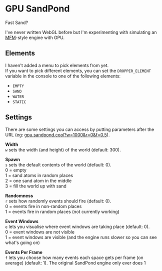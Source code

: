 # GPU SandPond
Fast Sand?

I've never written WebGL before but I'm experimenting with simulating an [MFM](https://github.com/DaveAckley/MFM)-style engine with GPU.

## Elements
I haven't added a menu to pick elements from yet.<br>
If you want to pick different elements, you can set the `DROPPER_ELEMENT` variable in the console to one of the following elements:<br>
* `EMPTY`
* `SAND`
* `WATER`
* `STATIC`

## Settings
There are some settings you can access by putting parameters after the URL (eg: [gpu.sandpond.cool?w=1000&r=0&f=0.5](https://gpu.sandpond.cool?w=1000&r=0&f=0.5)).

**Width**<br>
`w` sets the width (and height) of the world (default: 300).

**Spawn**<br>
`s` sets the default contents of the world (default: 0).<br>
0 = empty<br>
1 = sand atoms in random places<br>
2 = one sand atom in the middle<br>
3 = fill the world up with sand

**Randomness**<br>
`r` sets how randomly events should fire (default: 0).<br>
0 = events fire in non-random places<br>
1 = events fire in random places (not currently working)

**Event Windows**<br>
`e` lets you visualise where event windows are taking place (default: 0).<br>
0 = event windows are not visible<br>
1 = event windows are visible (and the engine runs slower so you can see what's going on)

**Events Per Frame**<br>
`f` lets you choose how many events each space gets per frame (on average) (default: 1). The original SandPond engine only ever does 1<br>

